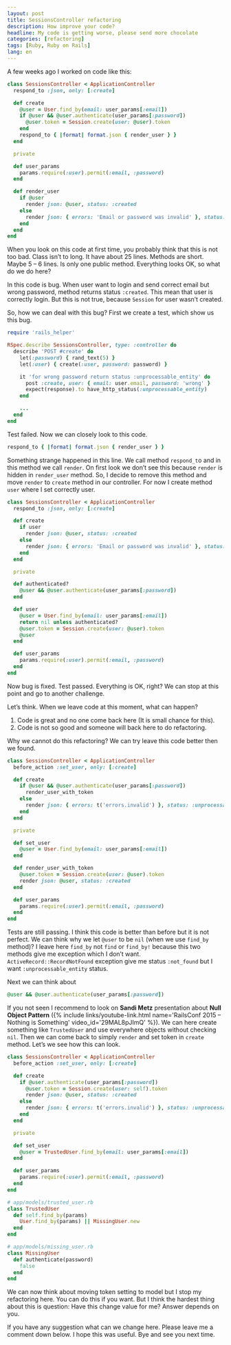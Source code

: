 ```yaml
---
layout: post
title: SessionsController refactoring
description: How improve your code?
headline: My code is getting worse, please send more chocolate
categories: [refactoring]
tags: [Ruby, Ruby on Rails]
lang: en
---
```


A few weeks ago I worked on code like this:

```ruby
class SessionsController < ApplicationController
  respond_to :json, only: [:create]

  def create
    @user = User.find_by(email: user_params[:email])
    if @user && @user.authenticate(user_params[:password])
      @user.token = Session.create(user: @user).token
    end
    respond_to { |format| format.json { render_user } }
  end

  private

  def user_params
    params.require(:user).permit(:email, :password)
  end

  def render_user
    if @user
      render json: @user, status: :created
    else
      render json: { errors: 'Email or password was invalid' }, status: :unprocessable_entity
    end
  end
end
```

When you look on this code at first time, you probably think that this is not too bad. Class isn’t to long. It have about 25 lines. Methods are short. Maybe 5 – 6 lines. Is only one public method. Everything looks OK, so what do we do here?

In this code is bug. When user want to login and send correct email but wrong password, method returns status `:created`. This mean that user is correctly login. But this is not true, because `Session` for user wasn’t created.

So, how we can deal with this bug? First we create a test, which show us this bug.

```ruby
require 'rails_helper'

RSpec.describe SessionsController, type: :controller do
  describe 'POST #create' do
    let(:password) { rand_text(5) }
    let(:user) { create(:user, password: password) }

    it 'for wrong password return status :unprocessable_entity' do
      post :create, user: { email: user.email, password: 'wrong' }
      expect(response).to have_http_status(:unprocessable_entity)
    end

    ...
  end
end
```

Test failed. Now we can closely look to this code.

```ruby
respond_to { |format| format.json { render_user } }
```

Something strange happened in this line. We call method `respond_t`o and in this method we call `render`. On first look we don’t see this because `render` is hidden in `render_user` method. So, I decide to remove this method and move `render` to `create` method in our controller. For now I create method `user` where I set correctly user.

```ruby
class SessionsController < ApplicationController
  respond_to :json, only: [:create]

  def create
    if user
      render json: @user, status: :created
    else
      render json: { errors: 'Email or password was invalid' }, status: :unprocessable_entity
    end
  end

  private

  def authenticated?
    @user && @user.authenticate(user_params[:password])
  end

  def user
    @user = User.find_by(email: user_params[:email])
    return nil unless authenticated?
    @user.token = Session.create(user: @user).token
    @user
  end

  def user_params
    params.require(:user).permit(:email, :password)
  end
end
```

Now bug is fixed. Test passed. Everything is OK, right? We can stop at this point and go to another challenge.

Let’s think. When we leave code at this moment, what can happen?

1. Code is great and no one come back here (It is small chance for this).
2. Code is not so good and someone will back here to do refactoring.

Why we cannot do this refactoring? We can try leave this code better then we found.

```ruby
class SessionsController < ApplicationController
  before_action :set_user, only: [:create]

  def create
    if @user && @user.authenticate(user_params[:password])
      render_user_with_token
    else
      render json: { errors: t('errors.invalid') }, status: :unprocessable_entity
    end
  end

  private

  def set_user
    @user = User.find_by(email: user_params[:email])
  end

  def render_user_with_token
    @user.token = Session.create(user: @user).token
    render json: @user, status: :created
  end

  def user_params
    params.require(:user).permit(:email, :password)
  end
end
```

Tests are still passing. I think this code is better than before but it is not perfect. We can think why we let `@user` to be `nil` (when we use `find_by` method)? I leave here `find_by` not `find` or `find_by!` because this two methods give me exception which I don’t want. `ActiveRecord::RecordNotFound` exception give me status `:not_found` but I want `:unprocessable_entity` status.

Next we can think about

```ruby
@user && @user.authenticate(user_params[:password])
```

If you not seen I recommend to look on **Sandi Metz** presentation about **Null Object Pattern**
({% include links/youtube-link.html name='RailsConf 2015 – Nothing is Something' video_id='29MAL8pJImQ' %}).
We can here create something like `TrustedUser` and use everywhere objects without checking `nil`. Then we can come back to simply `render` and set token in `create` method. Let’s we see how this can look.

```ruby
class SessionsController < ApplicationController
  before_action :set_user, only: [:create]

  def create
    if @user.authenticate(user_params[:password])
      @user.token = Session.create(user: self).token
      render json: @user, status: :created
    else
      render json: { errors: t('errors.invalid') }, status: :unprocessable_entity
    end
  end

  private

  def set_user
    @user = TrustedUser.find_by(email: user_params[:email])
  end

  def user_params
    params.require(:user).permit(:email, :password)
  end
end

# app/models/trusted_user.rb
class TrustedUser
  def self.find_by(params)
    User.find_by(params) || MissingUser.new
  end
end

# app/models/missing_user.rb
class MissingUser
  def authenticate(password)
    false
  end
end
```

We can now think about moving token setting to model but I stop my refactoring here. You can do this if you want. But I think the hardest thing about this is question: Have this change value for me? Answer depends on you.

If you have any suggestion what can we change here. Please leave me a comment down below. I hope this was useful. Bye and see you next time.


